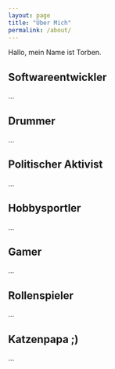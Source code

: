 ```yaml
---
layout: page
title: "Über Mich"
permalink: /about/
---
```


Hallo, mein Name ist Torben.

## Softwareentwickler
...

## Drummer
...

## Politischer Aktivist
...

## Hobbysportler
...

## Gamer
...

## Rollenspieler
...

## Katzenpapa ;) 
...




